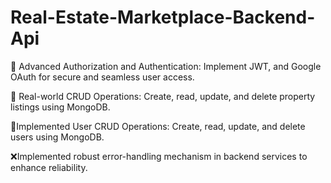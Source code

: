 # Real-Estate-Marketplace-Backend-Api

🔑 Advanced Authorization and Authentication: Implement JWT, and Google OAuth for secure and seamless user access.
  
🏡 Real-world CRUD Operations: Create, read, update, and delete property listings using MongoDB.

👤Implemented User CRUD Operations: Create, read, update, and delete users using MongoDB.

❌Implemented robust error-handling mechanism in backend services to enhance reliability.
